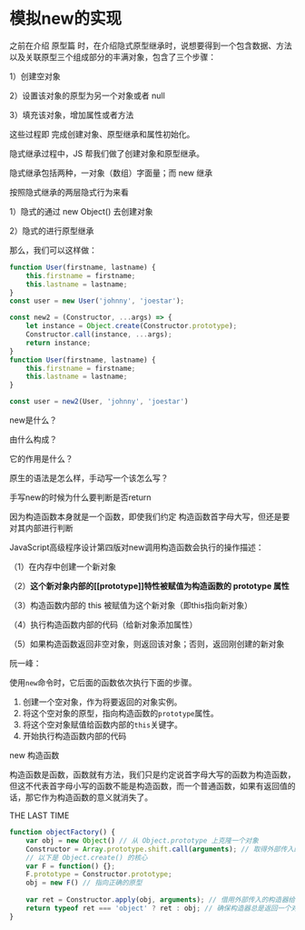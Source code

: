 # 模拟new的实现



之前在介绍 原型篇 时，在介绍隐式原型继承时，说想要得到一个包含数据、方法以及关联原型三个组成部分的丰满对象，包含了三个步骤：

1）创建空对象

2）设置该对象的原型为另一个对象或者 null

3）填充该对象，增加属性或者方法

这些过程即 完成创建对象、原型继承和属性初始化。

隐式继承过程中，JS 帮我们做了创建对象和原型继承。

隐式继承包括两种，一对象（数组）字面量；而 new 继承

按照隐式继承的两层隐式行为来看

1）隐式的通过 new Object() 去创建对象

2）隐式的进行原型继承

那么，我们可以这样做：

```javascript
function User(firstname, lastname) {
    this.firstname = firstname;
	this.lastname = lastname;
}
const user = new User('johnny', 'joestar');
```



```javascript
const new2 = (Constructor, ...args) => {
    let instance = Object.create(Constructor.prototype);
    Constructor.call(instance, ...args);
    return instance;
}
function User(firstname, lastname) {
    this.firstname = firstname;
	this.lastname = lastname;
}

const user = new2(User, 'johnny', 'joestar')
```







new是什么？

由什么构成？

它的作用是什么？

原生的语法是怎么样，手动写一个该怎么写？





手写new的时候为什么要判断是否return

因为构造函数本身就是一个函数，即使我们约定 构造函数首字母大写，但还是要对其内部进行判断











JavaScript高级程序设计第四版对new调用构造函数会执行的操作描述：

（1）在内存中创建一个新对象

（2）**这个新对象内部的[[prototype]]特性被赋值为构造函数的 prototype 属性**

（3）构造函数内部的 this 被赋值为这个新对象（即this指向新对象）

（4）执行构造函数内部的代码（给新对象添加属性）

（5）如果构造函数返回非空对象，则返回该对象；否则，返回刚创建的新对象



阮一峰：

使用`new`命令时，它后面的函数依次执行下面的步骤。

1. 创建一个空对象，作为将要返回的对象实例。
2. 将这个空对象的原型，指向构造函数的`prototype`属性。
3. 将这个空对象赋值给函数内部的`this`关键字。
4. 开始执行构造函数内部的代码



new 构造函数

构造函数是函数，函数就有方法，我们只是约定说首字母大写的函数为构造函数，但这不代表首字母小写的函数不能是构造函数，而一个普通函数，如果有返回值的话，那它作为构造函数的意义就消失了。



THE LAST TIME

```javascript
function objectFactory() {
    var obj = new Object() // 从 Object.prototype 上克隆一个对象
    Constructor = Array.prototype.shift.call(arguments); // 取得外部传入的构造器，取第一个参数
    // 以下是 Object.create() 的核心
    var F = function() {};
    F.prototype = Constructor.prototype;
    obj = new F() // 指向正确的原型
    
    var ret = Constructor.apply(obj, arguments); // 借用外部传入的构造器给obj设置属性
    return typeof ret === 'object' ? ret : obj; // 确保构造器总是返回一个对象
}
```

